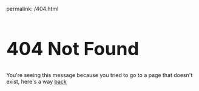 permalink: /404.html
<title>404</title>
<h1 style="font-size: 48px;">404 Not Found</h1>
<p>You're seeing this message because you tried to go to a page that doesn't exist, here's a way <a href="./index.html">back</a></p>
